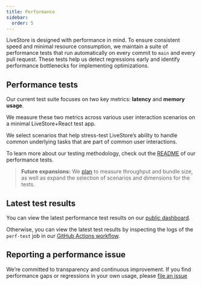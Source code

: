 ```yaml
---
title: Performance
sidebar:
  order: 5
---
```


LiveStore is designed with performance in mind. To ensure consistent speed and minimal resource consumption, we maintain a suite of performance tests that run automatically on every commit to `main` and every pull request. These tests help us detect regressions early and identify performance bottlenecks for implementing optimizations.

## Performance tests

Our current test suite focuses on two key metrics: **latency** and **memory usage**.

We measure these two metrics across various user interaction scenarios on a minimal LiveStore+React test app.

We select scenarios that help stress-test LiveStore’s ability to handle common underlying tasks that are part of common user interactions.

To learn more about our testing methodology, check out the [README](https://github.com/livestorejs/livestore/blob/main/tests/perf/README.md) of our performance tests.

> **Future expansions:** We [plan](https://github.com/livestorejs/livestore/blob/main/tests/perf/README.md#future-improvements) to measure throughput and bundle size, as well as expand the selection of scenarios and dimensions for the tests.

## Latest test results

You can view the latest performance test results on our [public dashboard](https://livestore.grafana.net/public-dashboards/4a9a3b7941464bcebbc0fa2cdddc3130).

Otherwise, you can view the latest test results by inspecting the logs of the `perf-test` job in our [GitHub Actions workflow](https://github.com/livestorejs/livestore/actions/workflows/ci.yml).

## Reporting a performance issue

We’re committed to transparency and continuous improvement. If you find performance gaps or regressions in your own usage, please [file an issue](https://github.com/livestorejs/livestore/issues/new)
